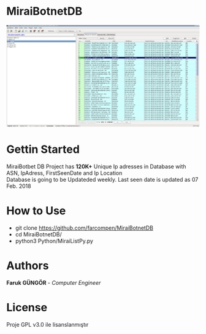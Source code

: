 # MiraiBotnetDB
![Picture](mirai.jpg)

# Gettin Started
MiraiBotbet DB Project has <b>120K+</b> Unique Ip adresses in Database with ASN, IpAdress, FirstSeenDate and Ip Location  </br>
Database is going to be Updateded weekly. Last seen date is updated as 07 Feb. 2018 </br>

# How to Use 
*    git clone https://github.com/farcompen/MiraiBotnetDB 
*    cd MiraiBotnetDB/ 
*    python3 Python/MiraiListPy.py 


# Authors

<b>Faruk GÜNGÖR</b> - <i>Computer Engineer</i> 

# License

 Proje GPL v3.0 ile lisanslanmıştır



	
